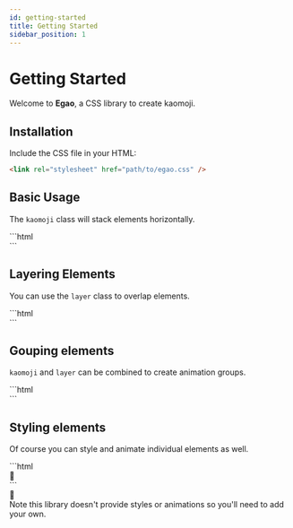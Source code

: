 ```yaml
---
id: getting-started
title: Getting Started
sidebar_position: 1
---
```


# Getting Started

Welcome to **Egao**, a CSS library to create kaomoji.

## Installation

Include the CSS file in your HTML:

```html
<link rel="stylesheet" href="path/to/egao.css" />
```

## Basic Usage

The `kaomoji` class will stack elements horizontally.

<div
  style={{
    display: "grid",
    gridTemplateColumns: "1fr 1fr",
    gap: "1rem",
    marginTop: "1rem",
  }}
>
  <div>
    ```html
    <div class="kaomoji">
      <div class="body-round-left"></div>
      <div class="arms-hugging"></div>
      <div class="face-happy"></div>
      <div class="body-round-right"></div>
      <div class="arms-hugging"></div>
    </div>
    ```
  </div>
  <div
    style={{ display: "flex", justifyContent: "center", alignItems: "center" }}
  >
    <div className="kaomoji">
      <div className="body-round-left"></div>
      <div className="arms-hugging"></div>
      <div className="face-happy"></div>
      <div className="body-round-right"></div>
      <div className="arms-hugging"></div>
    </div>
  </div>
</div>

## Layering Elements

You can use the `layer` class to overlap elements.

<div
  style={{
    display: "grid",
    gridTemplateColumns: "1fr 1fr",
    gap: "1rem",
    marginTop: "1rem",
  }}
>
  <div>
    ```html
    <div class="kaomoji">
      <div class="body-round-left"></div>
      <div class="arms-hugging"></div>
      <div class="kaomoji">
        <div class="face-happy"></div>
        <div class="kaomoji layer">
          <div class="blush"></div>
          <div class="space"></div>
          <div class="blush"></div>
        </div>
      </div>
      <div class="body-round-right"></div>
      <div class="arms-hugging"></div>
    </div>
    ```
  </div>
  <div
    style={{ display: "flex", justifyContent: "center", alignItems: "center" }}
  >
    <div className="kaomoji">
      <div className="body-round-left"></div>
      <div className="arms-hugging"></div>
      <div className="kaomoji">
        <div className="face-happy"></div>
        <div className="kaomoji layer">
          <div className="blush"></div>
          <div className="space"></div>
          <div className="blush"></div>
        </div>
      </div>
      <div className="body-round-right"></div>
      <div className="arms-hugging"></div>
    </div>
  </div>
</div>

## Gouping elements

`kaomoji` and `layer` can be combined to create animation groups.

<div
  style={{
    display: "grid",
    gridTemplateColumns: "1fr 1fr",
    gap: "1rem",
    marginTop: "1rem",
  }}
>
  <div>
    ```html
    <div class="kaomoji" style="width: 6em;">
      <div id="face" class="kaomoji layer bounce">
        <div class="space"></div>
        <div class="face-happy"></div>
      </div>
      <div id="body" class="kaomoji layer bounce delay-50">
        <div class="body-round-left"></div>
        <div class="space-triple"></div>
        <div class="space-half"></div>
        <div class="body-round-right"></div>
      </div>
      <div id="hands" class="kaomoji layer bounce delay-100">
        <div class="space-quarter"></div>
        <div class="arms-hugging"></div>
        <div class="space-double"></div>
        <div class="space"></div>
        <div class="arms-hugging"></div>
      </div>
    </div>
    ```
  </div>
  <div
    style={{ display: "flex", justifyContent: "center", alignItems: "center" }}
  >
    <div class="kaomoji" style={{ width: "6em" }}>
      <div id="face" class="kaomoji layer bounce">
        <div class="space"></div>
        <div class="face-happy"></div>
      </div>
      <div id="body" class="kaomoji layer bounce delay-50">
        <div class="body-round-left"></div>
        <div class="space-triple"></div>
        <div class="space-half"></div>
        <div class="body-round-right"></div>
      </div>
      <div id="hands" class="kaomoji layer bounce delay-100">
        <div class="space-quarter"></div>
        <div class="arms-hugging"></div>
        <div class="space-double"></div>
        <div class="space"></div>
        <div class="arms-hugging"></div>
      </div>
    </div>
  </div>
</div>

## Styling elements

Of course you can style and animate individual elements as well.

<div
  style={{
    display: "grid",
    gridTemplateColumns: "1fr 1fr",
    gap: "1rem",
    marginTop: "1rem",
  }}
>
  <div>
    ```html
    <div class="kaomoji">
      <div class="body-round-left"></div>
      <div class="arms-hugging attack"></div>
      <div class="kaomoji">
        <div class="face-happy"></div>
        <div class="kaomoji layer">
          <div class="blush" style="color: salmon"></div>
          <div class="space"></div>
          <div class="blush" style="color: salmon"></div>
        </div>
      </div>
      <div class="body-round-right"></div>
      <div class="arms-hugging attack delay-70"></div>
      <div class="stagger">🥁</div>
    </div>
    ```
  </div>
  <div
    style={{ display: "flex", justifyContent: "center", alignItems: "center" }}
  >
    <div class="kaomoji">
      <div class="body-round-left"></div>
      <div class="arms-hugging attack"></div>
      <div class="kaomoji">
        <div class="face-happy"></div>
        <div class="kaomoji layer">
          <div class="blush" style={{ color: "salmon" }}></div>
          <div class="space"></div>
          <div class="blush" style={{ color: "salmon" }}></div>
        </div>
      </div>
      <div class="body-round-right"></div>
      <div class="arms-hugging attack delay-70"></div>
      <div class="stagger">🥁</div>
    </div>
  </div>
</div>
Note this library doesn't provide styles or animations so you'll need to add your
own.
<span class="kaomoji">
  <span class="body-round-left"></span>
  <span class="face-smile-awkward"></span>
  <span class="space-quarter"></span>
  <span class="sweat"></span>
  <span class="space-quarter"></span>
  <span class="body-round-right"></span>
</span>
